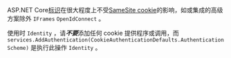 ASP.NET Core[标识](xref:security/authentication/identity)在很大程度上不受[SameSite cookie](xref:security/samesite)的影响，如或集成的高级方案除外 `IFrames` `OpenIdConnect` 。

使用时 `Identity` ，请***不要***添加任何 cookie 提供程序或调用，而 ` services.AddAuthentication(CookieAuthenticationDefaults.AuthenticationScheme)` 是执行此操作 `Identity` 。